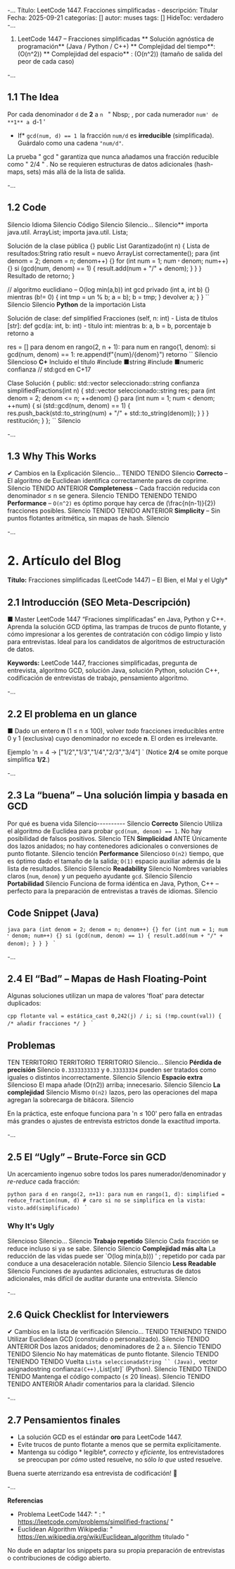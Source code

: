 -...
Título: LeetCode 1447. Fracciones simplificadas -
descripción: Titular
Fecha: 2025-09-21
categorías: []
autor: muses
tags: []
HideToc: verdadero
-...
1. LeetCode 1447 – Fracciones simplificadas
** Solución agnóstica de programación** (Java / Python / C++)
** Complejidad del tiempo**: \(O(n^2)\)
** Complejidad del espacio** : \(O(n^2)\) (tamaño de salida del peor de cada caso)

-...

## 1.1 The Idea

Por cada denominador `d` de **2** a `n `
" Nbsp; , por cada numerador `num' de **1** a `d-1 '

* If* `gcd(num, d) == 1 `la fracción `num/d` es **irreducible** (simplificada).
Guárdalo como una cadena `"num/d"`.

La prueba " gcd " garantiza que nunca añadamos una fracción reducible como " 2/4 " .
No se requieren estructuras de datos adicionales (hash-maps, sets) más allá de la lista de salida.

-...

## 1.2 Code

Silencio Idioma Silencio Código Silencio
Silencio...
Silencio**
importa java.util. ArrayList;
importa java.util. Lista;

Solución de la clase pública {}
public List Garantizado(int n) {
Lista de resultados:String ratio result = nuevo ArrayList correctamente();
para (int denom = 2; denom = n; denom++) {}
for (int num = 1; num י denom; num++) {}
si (gcd(num, denom) == 1) {
result.add(num + "/" + denom);
}
}
}
Resultado de retorno;
}

// algoritmo euclidiano – O(log min(a,b))
int gcd privado (int a, int b) {}
mientras (b!= 0) {
int tmp = un % b;
a = b);
b = tmp;
}
devolver a;
}
}
`` Silencio
Silencio **Python**
de la importación Lista

Solución de clase:
def simplified Fracciones (self, n: int) - Lista de títulos [str]:
def gcd(a: int, b: int) - título int:
mientras b:
a, b = b, porcentaje b
retorno a

res = []
para denom en rango(2, n + 1):
para num en rango(1, denom):
si gcd(num, denom) == 1:
re.append(f"{num}/{denom}")
retorno
`` Silencio
Silencioso **C+**
Incluido el título
#include ■string
#include ■numeric confianza // std:gcd en C+17

Clase Solución {
public:
std::vector seleccionado::string confianza simplifiedFractions(int n) {
std::vector seleccionado::string res;
para (int denom = 2; denom <= n; ++denom) {}
para (int num = 1; num < denom; ++num) {
si (std::gcd(num, denom) == 1) {
res.push_back(std::to_string(num) + "/" + std::to_string(denom));
}
}
}
restitución;
}
};
`` Silencio

-...

## 1.3 Why This Works

✔ Cambios en la Explicación
Silencio...
TENIDO TENIDO Silencio **Correcto** – El algoritmo de Euclidean identifica correctamente pares de coprime. Silencio
TENIDO ANTERIOR **Completeness** – Cada fracción reducida con denominador ≤ n se genera. Silencio
TENIDO TENIENDO TENIDO **Performance** – `O(n^2)` es óptimo porque hay cerca de \(\frac{n(n-1)}{2}\) fracciones posibles. Silencio
TENIDO TENIDO ANTERIOR **Simplicity** – Sin puntos flotantes aritmética, sin mapas de hash. Silencio

-...

# 2. Artículo del Blog
**Título:** Fracciones simplificadas (LeetCode 1447) – El Bien, el Mal y el Ugly*

## 2.1 Introducción (SEO Meta-Descripción)

■ Master LeetCode 1447 “Fraciones simplificadas” en Java, Python y C++. Aprenda la solución GCD óptima, las trampas de trucos de punto flotante, y cómo impresionar a los gerentes de contratación con código limpio y listo para entrevistas. Ideal para los candidatos de algoritmos de estructuración de datos.

**Keywords:** LeetCode 1447, fracciones simplificadas, pregunta de entrevista, algoritmo GCD, solución Java, solución Python, solución C++, codificación de entrevistas de trabajo, pensamiento algoritmo.

-...

## 2.2 El problema en un glance

■ Dado un entero **n** (1 ≤ n ≤ 100), volver *todo* fracciones irreducibles entre 0 y 1 (exclusiva) cuyo denominador no excede **n**. El orden es irrelevante.

Ejemplo
'n = 4 → ["1/2","1/3","1/4","2/3","3/4"] `
(Notice **2/4** se omite porque simplifica **1/2**.)

-...

## 2.3 La “buena” – Una solución limpia y basada en GCD

Por qué es buena vida
Silencio----------
Silencio **Correcto** Silencio Utiliza el algoritmo de Euclidea para probar `gcd(num, denom) == 1`. No hay posibilidad de falsos positivos. Silencio
TEN **Simplicidad** ANTE Únicamente dos lazos anidados; no hay contenedores adicionales o conversiones de punto flotante. Silencio
tención **Performance** Silencioso `O(n2)` tiempo, que es óptimo dado el tamaño de la salida; `O(1)` espacio auxiliar además de la lista de resultados. Silencio
Silencio **Readability** Silencio Nombres variables claros (`num`, `denom`) y un pequeño ayudante `gcd`. Silencio
Silencio **Portabilidad** Silencio Funciona de forma idéntica en Java, Python, C++ – perfecto para la preparación de entrevistas a través de idiomas. Silencio

## Code Snippet (Java)

``java
para (int denom = 2; denom = n; denom++) {}
for (int num = 1; num י denom; num++) {}
si (gcd(num, denom) == 1) {
result.add(num + "/" + denom);
}
}
}
`` `

-...

## 2.4 El “Bad” – Mapas de Hash Floating‐Point

Algunas soluciones utilizan un mapa de valores 'float' para detectar duplicados:

``cpp
flotante val = estática_cast 0,242(j) / i;
si (!mp.count(val)) { /* añadir fracciones */ }
`` `

## Problemas

TEN TERRITORIO TERRITORIO TERRITORIO
Silencio...
Silencio **Pérdida de precisión** Silencio `0.3333333333` y `0.33333334` pueden ser tratados como iguales o distintos incorrectamente. Silencio
Silencio **Espacio extra** Silencioso El mapa añade \(O(n2)\) arriba; innecesario. Silencio
Silencio **La complejidad** Silencio Mismo `O(n2)` lazos, pero las operaciones del mapa agregan la sobrecarga de bitácora. Silencio

En la práctica, este enfoque funciona para 'n ≤ 100' pero falla en entradas más grandes o ajustes de entrevista estrictos donde la exactitud importa.

-...

## 2.5 El “Ugly” – Brute‐Force sin GCD

Un acercamiento ingenuo sobre todos los pares numerador/denominador y *re-reduce* cada fracción:

``python
para d en rango(2, n+1):
para num en rango(1, d):
simplified = reduce_fraction(num, d) # caro
si no se simplifica en la vista:
visto.add(simplificado)
`` `

### Why It's Ugly

Silencioso
Silencio...
Silencio **Trabajo repetido** Silencio Cada fracción se reduce incluso si ya se sabe. Silencio
Silencio **Complejidad más alta** La reducción de las vidas puede ser `O(log min(a,b))) ' ; repetido por cada par conduce a una desaceleración notable. Silencio
Silencio **Less Readable** Silencio Funciones de ayudantes adicionales, estructuras de datos adicionales, más difícil de auditar durante una entrevista. Silencio

-...

## 2.6 Quick Checklist for Interviewers

✔ Cambios en la lista de verificación
Silencio...
TENIDO TENIENDO TENIDO Utilizar Euclidean GCD (construido o personalizado). Silencio
TENIDO ANTERIOR Dos lazos anidados; denominadores de 2 a `n`. Silencio
TENIDO TENIDO Silencio No hay matemáticas de punto flotante. Silencio
TENIDO TENIENDO TENIDO Vuelta `Lista seleccionadaString `` (Java), `vector asignadostring confianza` (C++), `List[str]` (Python). Silencio
TENIDO TENIDO TENIDO Mantenga el código compacto (≤ 20 líneas). Silencio
TENIDO TENIDO ANTERIOR Añadir comentarios para la claridad. Silencio

-...

## 2.7 Pensamientos finales

- La solución GCD es el estándar **oro** para LeetCode 1447.
- Evite trucos de punto flotante a menos que se permita explícitamente.
- Mantenga su código * legible*, *correcto* y *eficiente*, los entrevistadores se preocupan por *cómo* usted resuelve, no sólo *lo que* usted resuelve.

Buena suerte aterrizando esa entrevista de codificación! 🚀

-...

**Referencias**
- Problema LeetCode 1447: " : " https://leetcode.com/problems/simplified-fractions/ "
- Euclidean Algorithm Wikipedia: " https://en.wikipedia.org/wiki/Euclidean_algorithm titulado "

No dude en adaptar los snippets para su propia preparación de entrevistas o contribuciones de código abierto.